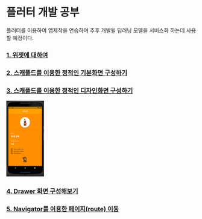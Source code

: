 # 플러터 개발 공부
플러터를 이용하여 앱제작을 연습하며 추후 개발될 딥러닝 모델을 서비스화 하는데 사용할 예정이다.

### [1. 위젯에 대하여][widget]

### [2. 스캐폴드를 이용한 정적인 기본화면 구성하기][page2]

### [3. 스캐폴드를 이용한 정적인 디자인화면 구성하기][page3]
<img src="https://github.com/kyugorithm/flutterPractice/blob/main/Basic%20App%20Screen%20Using%20Scapold%20Composed%20of%20Various%20Designs.png" width="100" height="200">

### [4. Drawer 화면 구성해보기][page4]

### [5. Navigator를 이용한 페이지(route) 이동][page4]




[widget]:<https://github.com/kyugorithm/flutterPractice/blob/main/WhatIsWidget.md>
[page2]:<https://github.com/kyugorithm/flutterPractice/blob/main/practice1_adder.dart>
[page3]:<https://github.com/kyugorithm/flutterPractice/blob/main/practice2_characterPage.dart>
[page4]:<https://github.com/kyugorithm/flutterPractice/blob/main/practice3_drawer.dart>
[그림1]:<https://github.com/kyugorithm/flutterPractice/blob/main/Basic%20App%20Screen%20Using%20Scapold%20Composed%20of%20Various%20Designs.png>
